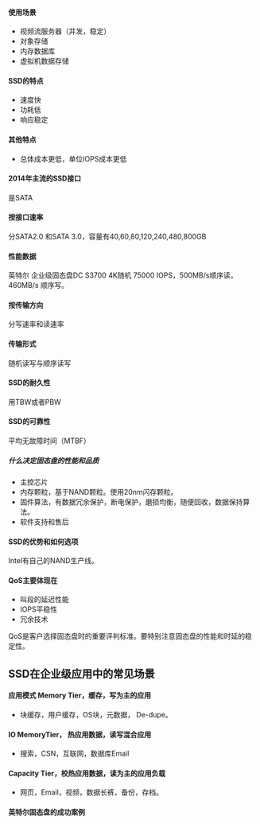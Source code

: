 #### 使用场景
* 视频流服务器（并发，稳定）
* 对象存储
* 内存数据库
* 虚拟机数据存储

#### SSD的特点
* 速度快
* 功耗低
* 响应稳定

#### 其他特点
* 总体成本更低，单位IOPS成本更低

#### 2014年主流的SSD接口
是SATA

#### 按接口速率
分SATA2.0 和SATA 3.0，容量有40,60,80,120,240,480,800GB

#### 性能数据
英特尔 企业级固态盘DC S3700
4K随机 75000 IOPS，500MB/s顺序读，460MB/s 顺序写。

#### 按传输方向
分写速率和读速率

#### 传输形式
随机读写与顺序读写

#### SSD的耐久性
用TBW或者PBW

#### SSD的可靠性
平均无故障时间（MTBF）

##### 什么决定固态盘的性能和品质
* 主控芯片
* 内存颗粒，基于NAND颗粒。使用20nm闪存颗粒。
* 固件算法，有数据冗余保护，断电保护，磨损均衡，随便回收，数据保持算法。
* 软件支持和售后

#### SSD的优势和如何选项
Intel有自己的NAND生产线。

#### QoS主要体现在
* 叫段的延迟性能
* IOPS平稳性
* 冗余技术

QoS是客户选择固态盘时的重要评判标准。要特别注意固态盘的性能和时延的稳定性。

## SSD在企业级应用中的常见场景
#### 应用模式 Memory Tier，缓存，写为主的应用
* 块缓存，用户缓存，OS块，元数据， De-dupe。
#### IO MemoryTier， 热应用数据，读写混合应用
* 搜索，CSN，互联网，数据库Email
#### Capacity Tier，校热应用数据，读为主的应用负载
* 网页，Email，视频，数据长裤，备份，存档。

#### 英特尔固态盘的成功案例


